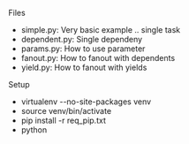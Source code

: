 

Files
 - simple.py: Very basic example .. single task
 - dependent.py: Single dependeny
 - params.py: How to use parameter
 - fanout.py: How to fanout with dependents
 - yield.py: How to fanout with yields


Setup
 - virtualenv --no-site-packages venv
 - source venv/bin/activate
 - pip install -r req_pip.txt
 - python <filename>



